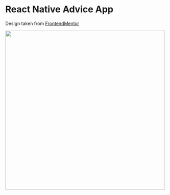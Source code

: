 # React Native Advice App 

Design taken from [FrontendMentor](https://www.frontendmentor.io/)  

<img src="https://user-images.githubusercontent.com/92965519/230709814-e9770c86-b448-4d8b-96c1-3ca528004da3.png" width="500">

